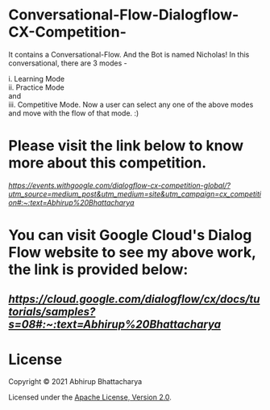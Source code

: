 # Conversational-Flow-Dialogflow-CX-Competition-
It contains a Conversational-Flow. And the Bot is named Nicholas!
In this conversational, there are 3 modes - 

i. Learning Mode  
ii. Practice Mode   
      and   
iii. Competitive Mode. 
Now a user can select any one of the above modes and move with the flow of that mode. :) 

# Please visit the link below to know more about this competition.
*https://events.withgoogle.com/dialogflow-cx-competition-global/?utm_source=medium_post&utm_medium=site&utm_campaign=cx_competition#:~:text=Abhirup%20Bhattacharya*

# You can visit Google Cloud's Dialog Flow website to see my above work, the link is provided below:
*https://cloud.google.com/dialogflow/cx/docs/tutorials/samples?s=08#:~:text=Abhirup%20Bhattacharya*
---

# License
Copyright © 2021 Abhirup Bhattacharya

Licensed under the [Apache License, Version 2.0](LICENSE).
